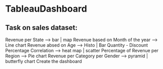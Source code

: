 # TableauDashboard

## Task on sales dataset:
Revenue per State --> bar | map
Revenue based on Month of the year --> Line chart
Revenue absed on Age --> Histo | Bar
Quantity - Discount Percentage Correlation --> heat map | scatter
Percentage of Revenue per Region --> Pie chart
Revenue per Category per Gender --> pyramid | butterfly chart
Create the dashboard
